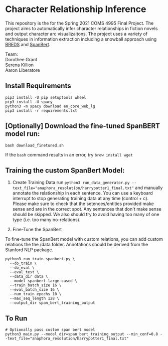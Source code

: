 # Character Relationship Inference

This repository is the for the Spring 2021 COMS 4995 Final Project. The project aims to automatically infer character relationships in fiction novels and output character arc visualizaitons. The project uses a variety of techniques in information extraction including a snowball approach using [BREDS](https://github.com/davidsbatista/BREDS) and [SpanBert](https://github.com/gkaramanolakis/SpanBERT).

Team: \
Dorothee Grant \
Serena Killion \
Aaron Liberatore 


## Install Requirements

```
pip3 install -U pip setuptools wheel
pip3 install -U spacy
python3 -m spacy download en_core_web_lg
pip3 install -r requirements.txt
```

## [Optionally] Download the fine-tuned SpanBERT model run:


`bash download_finetuned.sh`

If the `bash` command results in an error, try `brew install wget`


## Training the custom SpanBert Model:

1. Create Training Data run `python3 run_data_generator.py --text_file="anaphora_resolution/harrypotter1_final.txt"` and manually annotate the relationship in each sentence. You can use a keyboard interrupt to stop generating training data at any time (control + c). Please make sure to check that the setences/entities provided make sense and are in the correct spot. Any sentences that don't make sense should be skipped. We also should try to avoid having too many of one type (i.e. too many no-relations).

2. Fine-Tune the SpanBert

To fine-tune the SpanBert model with custom relations, you can add custom relations the the /data folder. Annotations should be derived from the Stanford NLP package. 

```
python3 run_train_spanbert.py \
  --do_train \
  --do_eval \
  --eval_test \
  --data_dir data \
  --model spanbert-large-cased \
  --train_batch_size 16 \
  --eval_batch_size 16 \
  --num_train_epochs 10 \
  --max_seq_length 128 \
  --output_dir span_bert_training_output
```

## To Run

```
# Optionally pass custom span bert model
python3 main.py --model_dir=span_bert_training_output --min_conf=0.8 --text_file="anaphora_resolution/harrypotter1_final.txt"
```

